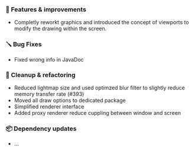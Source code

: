 ### 🚀 Features & improvements

- Completly reworkt graphics and introduced the concept of viewports to modify the drawing within the screen.

### 🪛 Bug Fixes

- Fixed wrong info in JavaDoc

### 🧽 Cleanup & refactoring

- Reduced lightmap size and used optimzed blur filter to slightly reduce memory transfer rate (#393)
- Moved all draw options to dedicated package
- Simplified renderer interface
- Added proxy renderer reduce cuppling between window and screen

### 📦 Dependency updates

- ...